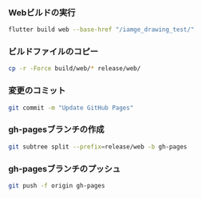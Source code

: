 
### Webビルドの実行

```bash
flutter build web --base-href "/iamge_drawing_test/"
```

### ビルドファイルのコピー

```bash
cp -r -Force build/web/* release/web/
```

### 変更のコミット

```bash
git commit -m "Update GitHub Pages"
```

### gh-pagesブランチの作成

```bash
git subtree split --prefix=release/web -b gh-pages
```

### gh-pagesブランチのプッシュ

```bash
git push -f origin gh-pages
```